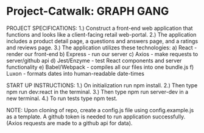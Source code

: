 # Project-Catwalk: GRAPH GANG

PROJECT SPECIFICATIONS:
1.) Construct a front-end web application that functions and looks like a client-facing retail web-portal.
2.) The application includes a product detail page, a questions and answers page, and a ratings and reviews page.
3.) The application utilizes these technologies:
  a) React - render our front-end
  b) Express - run our server
  c) Axios - make requests to server/github api
  d) Jest/Enzyme - test React components and server functionality
  e) Babel/Webpack - compiles all our files into one bundle.js
  f) Luxon - formats dates into human-readable date-times

START UP INSTRUCTIONS:
1.) On initialization run npm install.
2.) Then type npm run dev:react in the terminal.
3.) Then type npm run server-dev in a new terminal.
4.) To run tests type npm test.

NOTE: Upon cloning of repo, create a config.js file using config.example.js as a template. A github token is needed to run application successfully. (Axios requests are made to a github api for data).
